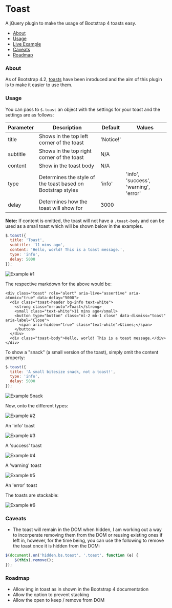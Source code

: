 # Toast
A jQuery plugin to make the usage of Bootstrap 4 toasts easy.

* [About](#about)
* [Usage](#usage)
 * [Live Example](https://OliveEuphoricTriggers--five-nine.repl.co)
* [Caveats](#caveats)
* [Roadmap](#roadmap)


### About

As of Bootstrap 4.2, [toasts](https://getbootstrap.com/docs/4.2/components/toasts/) have been inroduced and the aim of this plugin is to make it easier to use them.

### Usage

You can pass to `$.toast` an object with the settings for your toast and the settings are as follows:

| Parameter     |Description| Default | Values |
| ------------- |-----------| -------  |---------
| title         | Shows in the top left corner of the toast | 'Notice!'|        |
| subtitle      | Shows in the top right corner of the toast| N/A      |        |
| content       | Show in the toast body | N/A      |
| type          | Determines the style of the toast based on Bootstrap styles | 'info'   | 'info', 'success', 'warning', 'error'
| delay         | Determines how the toast will show for | 3000

**Note:** If content is omitted, the toast will not have a `.toast-body` and can be used as a small toast which will be shown below in the examples.

```javascript
$.toast({
  title: 'Toast',
  subtitle: '11 mins ago',
  content: 'Hello, world! This is a toast message.',
  type: 'info',
  delay: 5000
});
```

![Example #1](https://i.gyazo.com/20fbdf05b57af4a76e28f66047fe6591.png)

The respective markdown for the above would be:

```
<div class="toast" role="alert" aria-live="assertive" aria-atomic="true" data-delay="5000">
  <div class="toast-header bg-info text-white">
    <strong class="mr-auto">Toast</strong>
    <small class="text-white">11 mins ago</small>
    <button type="button" class="ml-2 mb-1 close" data-dismiss="toast" aria-label="Close">
      <span aria-hidden="true" class="text-white">&times;</span>
    </button>
  </div>
  <div class="toast-body">Hello, world! This is a toast message.</div>
</div>
```

To show a "snack" (a small version of the toast), simply omit the content property:

```javascript
$.toast({
  title: 'A small bitesize snack, not a toast!',
  type: 'info',
  delay: 5000
});
```

![Example Snack](https://i.gyazo.com/e707a35836553aa9dec96025eb332ac1.png)

Now, onto the different types:

![Example #2](https://i.gyazo.com/20fbdf05b57af4a76e28f66047fe6591.png)

An 'info' toast

![Example #3](https://i.gyazo.com/51b708cb610e603f61b80a6008a45729.png)

A 'success' toast

![Example #4](https://i.gyazo.com/0844e5f70f1e73416fb38be134144844.png)

A 'warning' toast

![Example #5](https://i.gyazo.com/8ee70ce1203d112a9a30ac53e350d54d.png)

An 'error' toast

The toasts are stackable:

![Example #6](https://i.gyazo.com/da0e40283269c3c38de605b7c938fa95.png)

### Caveats

* The toast will remain in the DOM when hidden, I am working out a way to incorperate removing them from the DOM or reusing existing ones if left in, however, for the time being, you can use the following to remove the toast once it is hidden from the DOM:

```javascript
$(document).on('hidden.bs.toast', '.toast', function (e) {
    $(this).remove();
});
```

### Roadmap

* Allow img in toast as in shown in the Bootstrap 4 documentation
* Allow the option to prevent stacking
* Allow the open to keep / remove from DOM
